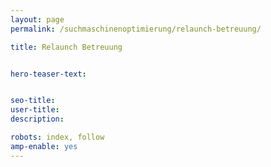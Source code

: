 ```yaml
---
layout: page
permalink: /suchmaschinenoptimierung/relaunch-betreuung/

title: Relaunch Betreuung


hero-teaser-text:


seo-title: 
user-title: 
description: 

robots: index, follow
amp-enable: yes
---
```





